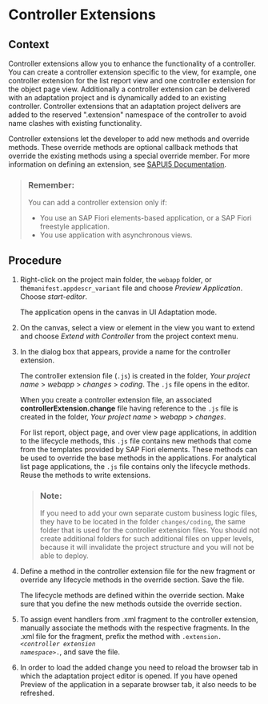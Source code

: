 <!-- loioad7b4ae4bc7249e4b9cc5625bc978ab9 -->

# Controller Extensions



<a name="loioad7b4ae4bc7249e4b9cc5625bc978ab9__context_jns_z13_tdb"/>

## Context

Controller extensions allow you to enhance the functionality of a controller. You can create a controller extension specific to the view, for example, one controller extension for the list report view and one controller extension for the object page view. Additionally a controller extension can be delivered with an adaptation project and is dynamically added to an existing controller. Controller extensions that an adaptation project delivers are added to the reserved ".extension" namespace of the controller to avoid name clashes with existing functionality.

Controller extensions let the developer to add new methods and override methods. These override methods are optional callback methods that override the existing methods using a special override member. For more information on defining an extension, see [SAPUI5 Documentation](https://sapui5.hana.ondemand.com/#/topic/21515f09c0324218bb705b27407f5d61).

> ### Remember:  
> You can add a controller extension only if:
> 
> -   You use an SAP Fiori elements-based application, or a SAP Fiori freestyle application.
> -   You use application with asynchronous views.



## Procedure

1.  Right-click on the project main folder, the `webapp` folder, or the`manifest.appdescr_variant` file and choose *Preview Application*. Choose *start-editor*.

    The application opens in the canvas in UI Adaptation mode.

2.  On the canvas, select a view or element in the view you want to extend and choose *Extend with Controller* from the project context menu.

3.  In the dialog box that appears, provide a name for the controller extension.

    The controller extension file \(`.js`\) is created in the folder, *Your project name* \> *webapp* \> *changes* \> *coding*. The `.js` file opens in the editor.

    When you create a controller extension file, an associated **controllerExtension.change** file having reference to the `.js` file is created in the folder, *Your project name* \> *webapp* \> *changes*.

    For list report, object page, and over view page applications, in addition to the lifecycle methods, this `.js` file contains new methods that come from the templates provided by SAP Fiori elements. These methods can be used to override the base methods in the applications. For analytical list page applications, the `.js` file contains only the lifecycle methods. Reuse the methods to write extensions.

    > ### Note:  
    > If you need to add your own separate custom business logic files, they have to be located in the folder `changes/coding`, the same folder that is used for the controller extension files. You should not create additional folders for such additional files on upper levels, because it will invalidate the project structure and you will not be able to deploy.

4.  Define a method in the controller extension file for the new fragment or override any lifecycle methods in the override section. Save the file.

    The lifecycle methods are defined within the override section. Make sure that you define the new methods outside the override section.

5.  To assign event handlers from .xml fragment to the controller extension, manually associate the methods with the respective fragments. In the .xml file for the fragment, prefix the method with <code>.extension.<i class="varname">&lt;controller extension namespace&gt;</i>.</code>, and save the file.

6.  In order to load the added change you need to reload the browser tab in which the adaptation project editor is opened. If you have opened Preview of the application in a separate browser tab, it also needs to be refreshed.


